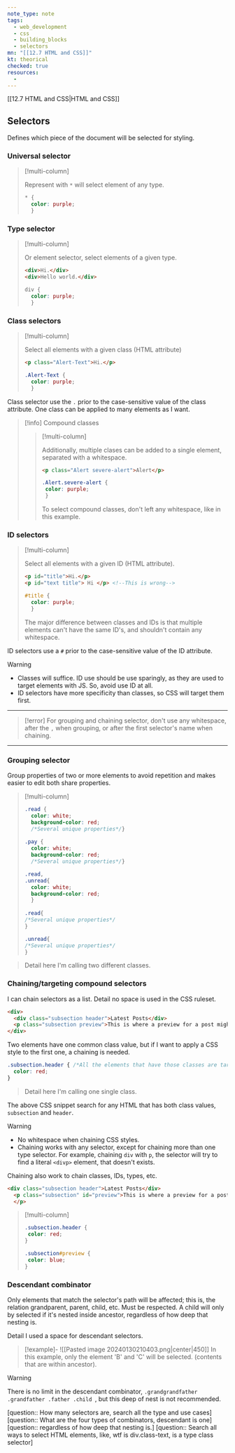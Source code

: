 ```yaml
---
note_type: note
tags:
  - web_development
  - css
  - building_blocks
  - selectors
mn: "[[12.7 HTML and CSS]]"
kt: theorical
checked: true
resources:
  - 
---
```

[[12.7 HTML and CSS|HTML and CSS]]

## Selectors
Defines which piece of the document will be selected for styling.
### Universal selector
>[!multi-column]
>
>Represent with `*` will select element of any type. 
>
>```css
>* {
>	color: purple;
>	}
>```

### Type selector
>[!multi-column]
>
>Or element selector, select elements of a given type.
>
>```html
><div>Hi.</div>
><div>Hello world.</div>
>```
>
>```css
>div {
>	color: purple;
>	}
>```
### Class selectors
>[!multi-column]
>
>Select all elements with a given class (HTML attribute)
>
>```html
><p class="Alert-Text">Hi.</p>
>```
>
>```css
>.Alert-Text {
>	color: purple;
>	}
>```

Class selector use the `.` prior to the case-sensitive value of the class attribute. One class can be applied to many elements as I want. 

>[!info] Compound classes
>>[!multi-column]
>>
>>Additionally, multiple clases can be added to a single element, separated with a whitespace. 
>>
>>```html
>><p class="Alert severe-alert">Alert</p>
>>```
>>```css
>>.Alert.severe-alert {
>>	color: purple;
>>	}
>>```
>>To select compound classes, don't left any whitespace, like in this example.
### ID selectors
>[!multi-column]
>
>Select all elements with a given ID (HTML attribute). 
>
>```html
><p id="title">Hi.</p>
><p id="text title"> Hi </p> <!--This is wrong-->
>```
>
>```css
>#title {
>	color: purple;
>	}
>```
>The major difference between classes and IDs is that multiple elements can't have the same ID's, and shouldn't contain any whitespace.

ID selectors use a `#` prior to the case-sensitive value of the ID attribute. 

>[!warning]
>- Classes will suffice. ID use should be use sparingly, as they are used to target elements with JS. So, avoid use ID at all.
>- ID selectors have more specificity than classes, so CSS will target them first.
>

---
>[!error]
>For grouping and chaining selector, don't use any whitespace, after the `,` when grouping, or after the first selector's name when chaining. 

---
### Grouping selector
Group properties of two or more elements to avoid repetition and makes easier to edit both share properties. 

>[!multi-column]
>
>```css
>.read {
>	color: white;
>	background-color: red;
>	/*Several unique properties*/}
>	
>.pay {
>	color: white;
>	background-color: red;
>	/*Several unique properties*/}
>```
>
>```css
>.read, 
>.unread{
>	color: white;
>	background-color: red;
>	}
>	
>.read{
>/*Several unique properties*/
>}
>
>.unread{
>/*Several unique properties*/
>}
>```

>Detail here I'm calling two different classes. 
### Chaining/targeting compound selectors
I can chain selectors as a list. Detail no space is used in the CSS ruleset.  

```html
<div>
  <div class="subsection header">Latest Posts</div>
  <p class="subsection preview">This is where a preview for a post might go.</p>
</div>
```

Two elements have one common class value, but if I want to apply a CSS style to the first one, a chaining is needed.

```css
.subsection.header { /*All the elements that have those classes are target*/
  color: red;
}
```

>Detail here I'm calling one single class. 

The above CSS snippet search for any HTML that has both class values, `subsection` and `header`. 

>[!warning]
>- No whitespace when chaining CSS styles.
>- Chaining works with any selector, except for chaining more than one type selector. For example, chaining `div` with `p`, the selector will try to find a literal `<divp>` element, that doesn't exists.

Chaining also work to chain classes, IDs, types, etc. 

```html
<div class="subsection header">Latest Posts</div>
  <p class="subsection" id="preview">This is where a preview for a post might go.
  </p>
```

>[!multi-column]
>
>```css
>.subsection.header {
>  color: red;
>}
>```
>
>```css
>.subsection#preview {
>  color: blue;
>}
>```
### Descendant combinator
Only elements that match the selector's path will be affected; this is, the relation grandparent, parent, child, etc. Must be respected. A child will only by selected if it's nested inside ancestor, regardless of how deep that nesting is. 

Detail I used a space for descendant selectors. 

>[!example]-
>![[Pasted image 20240130210403.png|center|450]]
>In this example, only the element 'B' and 'C' will be selected. (contents that are within ancestor).

>[!warning]
There is no limit in the descendant combinator, `.grandgrandfather .grandfather .father .child `, but this deep of nest is not recommended.

[question:: How many selectors are, search all the type and use cases]
[question:: What are the four types of combinators, descendant is one]
[question:: regardless of how deep that nesting is.]
[question:: Search all ways to select HTML elements, like, wtf is div.class-text, is a type class selector]







